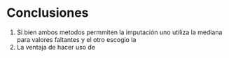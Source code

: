 # Conclusiones
1. Si bien ambos metodos permmiten la imputación uno utiliza la mediana para valores faltantes y el otro escogio la
2. La ventaja de hacer uso de

